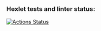 ### Hexlet tests and linter status:
[![Actions Status](https://github.com/Sharifmuradi/java-project-61/workflows/hexlet-check/badge.svg)](https://github.com/Sharifmuradi/java-project-61/actions)